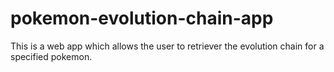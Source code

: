 # pokemon-evolution-chain-app
This is a web app which allows the user to retriever the evolution chain for a specified pokemon. 
